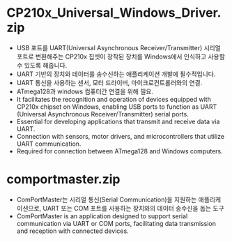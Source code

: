 # CP210x_Universal_Windows_Driver.zip
- USB 포트를 UART(Universal Asynchronous Receiver/Transmitter) 시리얼 포트로 변환해주는 CP210x 칩셋이 장착된 장치를 Windows에서 인식하고 사용할 수 있도록 해줍니다.
- UART 기반의 장치와 데이터를 송수신하는 애플리케이션 개발에 필수적입니다.
- UART 통신을 사용하는 센서, 모터 드라이버, 마이크로컨트롤러와의 연결.
- ATmega128과 windows 컴퓨터간 연결을 위해 필요.
- It facilitates the recognition and operation of devices equipped with CP210x chipset on Windows, enabling USB ports to function as UART (Universal Asynchronous Receiver/Transmitter) serial ports.
- Essential for developing applications that transmit and receive data via UART.
- Connection with sensors, motor drivers, and microcontrollers that utilize UART communication.
- Required for connection between ATmega128 and Windows computers.


# comportmaster.zip
- ComPortMaster는 시리얼 통신(Serial Communication)을 지원하는 애플리케이션으로, UART 또는 COM 포트를 사용하는 장치와의 데이터 송수신을 돕는 도구
- ComPortMaster is an application designed to support serial communication via UART or COM ports, facilitating data transmission and reception with connected devices.
